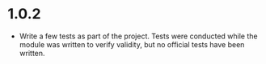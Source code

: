 # 1.0.2

- Write a few tests as part of the project. Tests were conducted while the
  module was written to verify validity, but no official tests have been
  written.